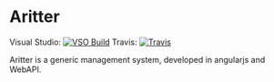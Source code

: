 # Aritter

Visual Studio: [![VSO Build](https://andersonritter.visualstudio.com/DefaultCollection/_apis/public/build/definitions/1531b0bb-45f7-43d9-847e-1a3aa5577048/2/badge)](https://travis-ci.org/arsouza/Aritter)
Travis: [![Travis](https://travis-ci.org/arsouza/Aritter.svg?branch=master)](https://travis-ci.org/arsouza/Aritter)

Aritter is a generic management system, developed in angularjs and WebAPI.
